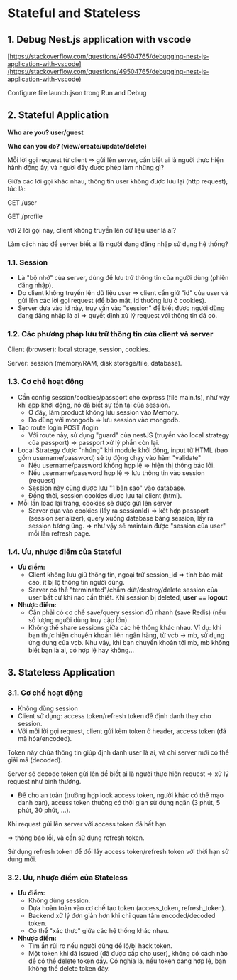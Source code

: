 # Stateful and Stateless

## 1. Debug Nest.js application with vscode

[https://stackoverflow.com/questions/49504765/debugging-nest-js-application-with-vscode](https://stackoverflow.com/questions/49504765/debugging-nest-js-application-with-vscode)

Configure file launch.json trong Run and Debug

## 2. Stateful Application

**Who are you? user/guest**

**Who can you do? (view/create/update/delete)**

Mỗi lời gọi request từ client $\Rightarrow$ gửi lên server, cần biết ai là người thực hiện hành động ấy, và người đấy được phép làm những gì?

Giữa các lời gọi khác nhau, thông tin user không được lưu lại (http request), tức là:

GET /user

GET /profile

với 2 lời gọi này, client không truyền lên dữ liệu user là ai?

Làm cách nào để server biết ai là người đang đăng nhập sử dụng hệ thống?

### 1.1. Session

- Là "bộ nhớ" của server, dùng để lưu trữ thông tin của người dùng (phiên đăng nhập).
- Do client không truyền lên dữ liệu user $\Rightarrow$ client cần giữ "id" của user và gửi lên các lời gọi request (để bảo mật, id thường lưu ở cookies).
- Server dựa vào id này, truy vấn vào "session" để biết được người dùng đang đăng nhập là ai $\Rightarrow$ quyết định xử lý request với thông tin đã có.

### 1.2. Các phương pháp lưu trữ thông tin của client và server

Client (browser): local storage, session, cookies.

Server: session (memory/RAM, disk storage/file, database).

### 1.3. Cơ chế hoạt động

- Cần config session/cookies/passport cho express (file main.ts), như vậy khi app khởi động, nó đã biết sự tồn tại của session.
  - Ở đây, làm product không lưu session vào Memory.
  - Do dùng với mongodb $\Rightarrow$ lưu session vào mongodb.
- Tạo route login POST /login
  - Với route này, sử dụng "guard" của nestJS (truyền vào local strategy của passport) $\Rightarrow$ passport xử lý phần còn lại.
- Local Strategy được "nhúng" khi module khởi động, input từ HTML (bao gồm username/password) sẽ tự động chạy vào hàm "validate"
  - Nếu username/password không hợp lệ $\Rightarrow$ hiện thị thông báo lỗi.
  - Nếu username/password hợp lệ $\Rightarrow$ lưu thông tin vào session (request)
  - Session này cũng được lưu "1 bản sao" vào database.
  - Đồng thời, session cookies được lưu tại client (html).
- Mỗi lần load lại trang, cookies sẽ được gửi lên server
  - Server dựa vào cookies (lấy ra sessionId) $\Rightarrow$ kết hợp passport (session serializer), query xuống database bảng session, lấy ra session tương ứng.
  $\Rightarrow$ như vậy sẽ maintain được "session của user" mỗi lần refresh page.
### 1.4. Ưu, nhược điểm của Stateful

- **Ưu điểm:** 
  - Client không lưu giữ thông tin, ngoại trừ session_id $\Rightarrow$ tính bảo mật cao, ít bị lộ thông tin người dùng.
  - Server có thể "terminated"/chấm dứt/destroy/delete session của user bất cứ khi nào cần thiết. Khi session bị deleted, **user == logout**
- **Nhược điểm:**
  - Cần phải có cơ chế save/query session đủ nhanh (save Redis) (nếu số lượng người dùng truy cập lớn).
  - Không thể share sessions giữa các hệ thống khác nhau. Ví dụ: khi bạn thực hiện chuyển khoản liên ngân hàng, từ vcb $\rightarrow$ mb, sử dụng ứng dụng của vcb. Như vậy, khi bạn chuyển khoản tới mb, mb không biết bạn là ai, có hợp lệ hay không...

## 3. Stateless Application

### 3.1. Cơ chế hoạt động

- Không dùng session
- Client sử dụng: access token/refresh token để định danh thay cho session.
- Với mỗi lời gọi request, client gửi kèm token ở header, access token (đã mã hóa/encoded).

Token này chứa thông tin giúp định danh user là ai, và chỉ server mới có thể giải mã (decoded).

Server sẽ decode token gửi lên để biết ai là người thực hiện request $\Rightarrow$ xử lý request như bình thường.

- Để cho an toàn (trường hợp look access token, người khác có thể mạo danh bạn), access token thường có thời gian sử dụng ngăn (3 phút, 5 phút, 30 phút, ...).

Khi request gửi lên server với access token đã hết hạn

$\Rightarrow$ thông báo lỗi, và cần sử dụng refresh token.

Sử dụng refresh token để đổi lấy access token/refresh token với thời hạn sử dụng mới.

### 3.2. Ưu, nhược điểm của Stateless

- **Ưu điểm:**
  - Không dùng session.
  - Dựa hoàn toàn vào cơ chế tạo token (access_token, refresh_token).
  - Backend xử lý đơn giản hơn khi chỉ quan tâm encoded/decoded token.
  - Có thể "xác thực" giữa các hệ thống khác nhau.
- **Nhược điểm:**
  - Tìm ẩn rủi ro nếu người dùng để lộ/bị hack token.
  - Một token khi đã issued (đã được cấp cho user), không có cách nào để có thể delete token đấy. Có nghĩa là, nếu token đang hợp lệ, bạn không thể delete token đấy.
